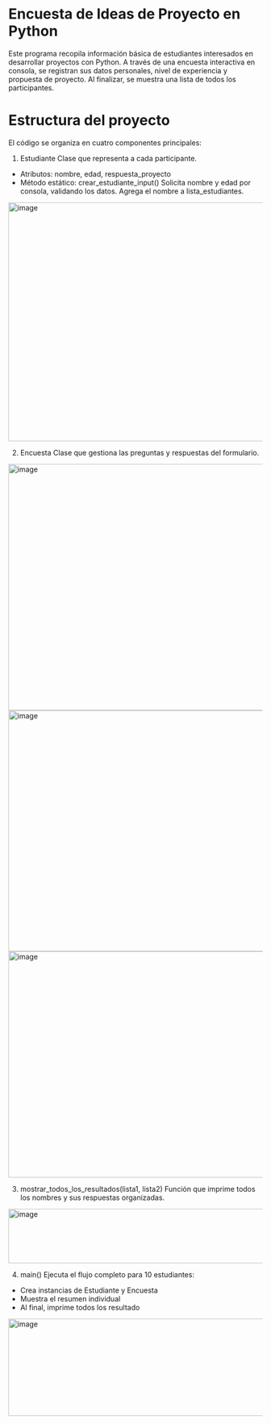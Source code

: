 # Encuesta de Ideas de Proyecto en Python
Este programa recopila información básica de estudiantes interesados en desarrollar proyectos con Python. A través de una encuesta interactiva en consola, se registran sus datos personales, nivel de experiencia y propuesta de proyecto. Al finalizar, se muestra una lista de todos los participantes.
# Estructura del proyecto
El código se organiza en cuatro componentes principales:
1. Estudiante
Clase que representa a cada participante.
- Atributos: nombre, edad, respuesta_proyecto
- Método estático: crear_estudiante_input()
Solicita nombre y edad por consola, validando los datos. Agrega el nombre a lista_estudiantes.
<img width="662" height="474" alt="image" src="https://github.com/user-attachments/assets/fc826ca2-1bf8-417e-b915-b605f1634e9a" />


2. Encuesta
Clase que gestiona las preguntas y respuestas del formulario.
<img width="822" height="489" alt="image" src="https://github.com/user-attachments/assets/37a87c41-00fe-4a90-a807-e5bce5a69d13" />
<img width="738" height="478" alt="image" src="https://github.com/user-attachments/assets/240d61b1-69e3-44f4-92b5-665ea5647af9" />
<img width="807" height="449" alt="image" src="https://github.com/user-attachments/assets/90c8c60e-e177-488e-aa1b-064c62b7c33f" />

3. mostrar_todos_los_resultados(lista1, lista2)
Función que imprime todos los nombres y sus respuestas organizadas.
<img width="515" height="108" alt="image" src="https://github.com/user-attachments/assets/f485331b-1095-4c7f-be61-b1bccb66bbb7" />

4. main()
Ejecuta el flujo completo para 10 estudiantes:
- Crea instancias de Estudiante y Encuesta
- Muestra el resumen individual
- Al final, imprime todos los resultado
<img width="584" height="193" alt="image" src="https://github.com/user-attachments/assets/61ecf3b5-0e57-434a-8151-286d6fa18dc0" />









